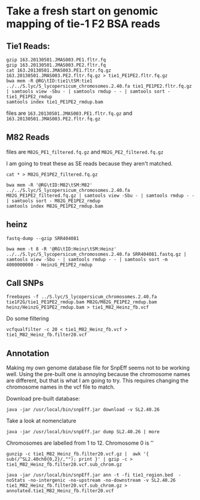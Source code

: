 # Take a fresh start on genomic mapping of tie-1 F2 BSA reads

## Tie1 Reads:

    gzip 163.20130501.JMAS003.PE1.fltr.fq
    gzip 163.20130501.JMAS003.PE2.fltr.fq
    cat 163.20130501.JMAS003.PE1.fltr.fq.gz 163.20130501.JMAS003.PE2.fltr.fq.gz > tie1_PE1PE2.fltr.fq.gz
    bwa mem -R @RG\tID:tie1\tSM:tie1 ../../S.lyc/S_lycopersicum_chromosomes.2.40.fa tie1_PE1PE2.fltr.fq.gz | samtools view -Sbu - | samtools rmdup - - | samtools sort - tie1_PE1PE2_rmdup
    samtools index tie1_PE1PE2_rmdup.bam


files are `163.20130501.JMAS003.PE1.fltr.fq.gz` and `163.20130501.JMAS003.PE2.fltr.fq.gz`

## M82 Reads

files are `M82G_PE1_filtered.fq.gz` and `M82G_PE2_filtered.fq.gz`

I am going to treat these as SE reads because they aren't matched.

    cat * > M82G_PE1PE2_filtered.fq.gz

    bwa mem -R '@RG\tID:M82\tSM:M82' ../../S.lyc/S_lycopersicum_chromosomes.2.40.fa M82G_PE1PE2_filtered.fq.gz | samtools view -Sbu - | samtools rmdup - - | samtools sort - M82G_PE1PE2_rmdup
    samtools index M82G_PE1PE2_rmdup.bam

## heinz

    fastq-dump --gzip SRR404081

    bwa mem -t 8 -R '@RG\tID:Heinz\tSM:Heinz' ../../S.lyc/S_lycopersicum_chromosomes.2.40.fa SRR404081.fastq.gz | samtools view -Sbu - | samtools rmdup - - | samtools sort -m 4000000000 - HeinzG_PE1PE2_rmdup

## Call SNPs

    freebayes -f ../S.lyc/S_lycopersicum_chromosomes.2.40.fa tie1F2G/tie1_PE1PE2_rmdup.bam M82G/M82G_PE1PE2_rmdup.bam heinz/HeinzG_PE1PE2_rmdup.bam > tie1_M82_Heinz_fb.vcf

Do some filtering

    vcfqualfilter -c 20 < tie1_M82_Heinz_fb.vcf > tie1_M82_Heinz_fb.filter20.vcf

## Annotation

Making my own genome database file for SnpEff seems not to be working well.  Using the pre-built one is annoying because the chromosome names are different, but that is what I am going to try.  This requires changing the chromosome names in the vcf file to match.

Download pre-built database: 
    
    java -jar /usr/local/bin/snpEff.jar download -v SL2.40.26

Take a look at nomenclature

    java -jar /usr/local/bin/snpEff.jar dump SL2.40.26 | more

Chromosomes are labelled from 1 to 12.  Chromosome 0 is ''

    gunzip -c tie1_M82_Heinz_fb.filter20.vcf.gz |  awk '{ sub(/^SL2.40ch0{0,2}/,""); print }' | gzip -c > tie1_M82_Heinz_fb.filter20.vcf.sub_chrom.gz

    java -jar /usr/local/bin/snpEff.jar ann -t -fi tie1_region.bed  -noStats -no-intergenic -no-upstream -no-downstream -v SL2.40.26 tie1_M82_Heinz_fb.filter20.vcf.sub_chrom.gz > annotated.tie1_M82_Heinz_fb.filter20.vcf
